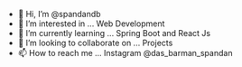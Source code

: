 - 👋 Hi, I’m @spandandb
- 👀 I’m interested in ... Web Development
- 🌱 I’m currently learning ... Spring Boot and React Js
- 💞️ I’m looking to collaborate on ... Projects
- 📫 How to reach me ... Instagram @das_barman_spandan

<!---
spandandb/spandandb is a ✨ special ✨ repository because its `README.md` (this file) appears on your GitHub profile.
You can click the Preview link to take a look at your changes.
--->

